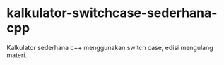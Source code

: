 # kalkulator-switchcase-sederhana-cpp
Kalkulator sederhana c++ menggunakan switch case, edisi mengulang materi.
